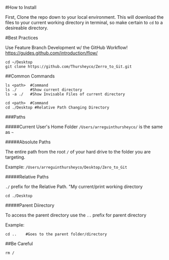 #How to Install

First, Clone the repo down to your local environment. This will download the files to your current working directory in terminal, so make certain to ```cd``` to a desireable directory.

#Best Practices

Use Feature Branch Development w/ the GitHub Workflow!
https://guides.github.com/introduction/flow/

```shell
cd ~/Desktop
git clone https://github.com/Thursheyco/Zerro_to_Git.git
```
##Common Commands

```shell
ls <path>  #Command
ls ./      #Show current directory
ls -a ./   #Show Invisable Files of current directory
```

```shell
cd <path>  #Command
cd ./Desktop #Relative Path Changing Directory
```

###Paths

#####Current User's Home Folder
```/Users/arreguinthursheyco/``` is the same as ```~```

#####Absolute Paths

The entire path from the root ```/``` of your hard drive to the folder you are targeting.

Example: ```/Users/arreguinthursheyco/Desktop/Zero_to_Git```

#####Relative Paths

```./``` prefix for the Relative Path. "My current/print working directory

```shell
cd ./Desktop
```

#####Parent Diirectory

To access the parent directory use the
```..``` prefix for parent directory

Example: 

```shell
cd ..    #Goes to the parent folder/directory
```

##Be Careful

```shell
rm /
```

